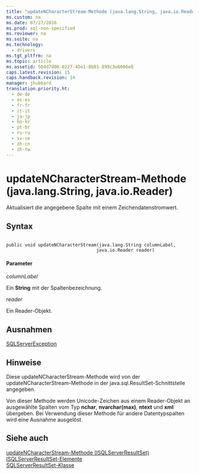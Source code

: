 ```yaml
---
title: "updateNCharacterStream-Methode (java.lang.String, java.io.Reader)"
ms.custom: na
ms.date: 07/27/2016
ms.prod: sql-non-specified
ms.reviewer: na
ms.suite: na
ms.technology: 
  - drivers
ms.tgt_pltfrm: na
ms.topic: article
ms.assetid: 504d7d06-0227-45e1-8b01-899c3e6006e8
caps.latest.revision: 15
caps.handback.revision: 14
manager: jhubbard
translation.priority.ht: 
  - de-de
  - es-es
  - fr-fr
  - it-it
  - ja-jp
  - ko-kr
  - pt-br
  - ru-ru
  - sv-se
  - zh-cn
  - zh-tw
---
```

# updateNCharacterStream-Methode (java.lang.String, java.io.Reader)
  Aktualisiert die angegebene Spalte mit einem Zeichendatenstromwert.  
  
## Syntax  
  
```  
  
public void updateNCharacterStream(java.lang.String columnLabel,  
                                  java.io.Reader reader)  
```  
  
#### Parameter  
 *columnLabel*  
  
 Ein **String** mit der Spaltenbezeichnung.  
  
 *reader*  
  
 Ein Reader\-Objekt.  
  
## Ausnahmen  
 [SQLServerException](../content/SQLServerException-Class.md)  
  
## Hinweise  
 Diese updateNCharacterStream\-Methode wird von der updateNCharacterStream\-Methode in der java.sql.ResultSet\-Schnittstelle angegeben.  
  
 Von dieser Methode werden Unicode\-Zeichen aus einem Reader\-Objekt an ausgewählte Spalten vom Typ **nchar**, **nvarchar\(max\)**, **ntext** und **xml** übergeben. Bei Verwendung dieser Methode für andere Datentypspalten wird eine Ausnahme ausgelöst.  
  
## Siehe auch  
 [updateNCharacterStream-Methode &#40;ISQLServerResultSet&#41;](../content/updateNCharacterStream-Method--SQLServerResultSet-.md)   
 [ISQLServerResultSet-Elemente](../content/SQLServerResultSet-Members.md)   
 [SQLServerResultSet-Klasse](../content/SQLServerResultSet-Class.md)  
  
  